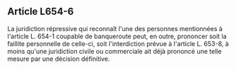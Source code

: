 Article L654-6
----
La juridiction répressive qui reconnaît l'une des personnes mentionnées à
l'article L. 654-1 coupable de banqueroute peut, en outre, prononcer soit la
faillite personnelle de celle-ci, soit l'interdiction prévue à l'article L.
653-8, à moins qu'une juridiction civile ou commerciale ait déjà prononcé une
telle mesure par une décision définitive.
